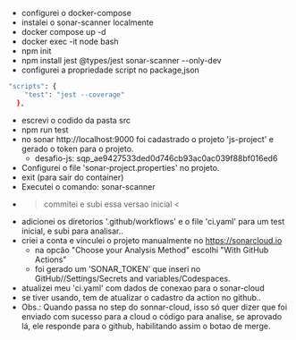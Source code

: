 - configurei o docker-compose
- instalei o sonar-scanner localmente
- docker compose up -d
- docker exec -it node bash
- npm init
- npm install jest @types/jest sonar-scanner --only-dev
- configurei a propriedade script no package,json
```bash
"scripts": {
    "test": "jest --coverage"
  },
```
- escrevi o codido da pasta src
- npm run test
- no sonar http://localhost:9000 foi cadastrado o projeto 'js-project' e gerado o token para o projeto.
    - desafio-js: sqp_ae9427533ded0d746cb93ac0ac039f88bf016ed6
- Configurei o file 'sonar-project.properties' no projeto.
- exit (para sair do container)
- Executei o comando: sonar-scanner
- > commitei e subi essa versao inicial <
- adicionei os diretorios '.github/workflows' e o file 'ci.yaml' para um test inicial, e subi para analisar..
- criei a conta e vinculei o projeto manualmente no https://sonarcloud.io
    - na opcão "Choose your Analysis Method" escolhi "With GitHub Actions"
    - foi gerado um 'SONAR_TOKEN' que inseri no GitHub/<PROJETO>/Settings/Secrets and variables/Codespaces.
- atualizei meu 'ci.yaml' com dados de conexao para o sonar-cloud
- se tiver usando, tem de atualizar o cadastro da action no github..
- Obs.: Quando passa no step do sonnar-cloud, isso só quer dizer que foi enviado com sucesso para a cloud o código para analise, se aprovado lá, ele responde para o github, habilitando assim o botao de merge.
